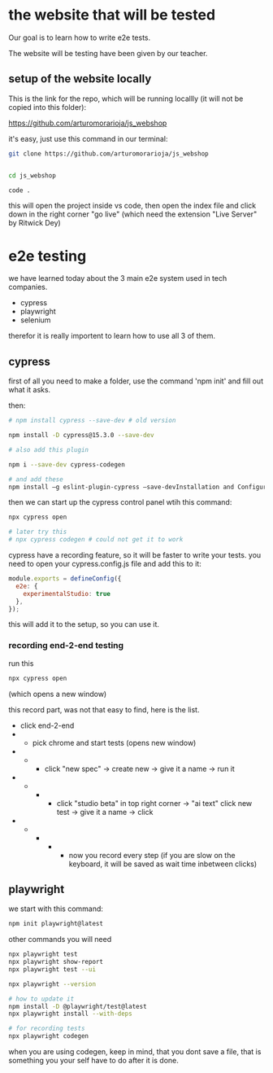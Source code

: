 # the website that will be tested

Our goal is to learn how to write e2e tests.

The website will be testing have been given by our teacher.

## setup of the website locally

This is the link for the repo, which will be running locallly (it will not be copied into this folder):


https://github.com/arturomorarioja/js_webshop

it's easy, just use this command in our terminal: 
```bash
git clone https://github.com/arturomorarioja/js_webshop


cd js_webshop

code .
```

this will open the project inside vs code, then open the index file and click down in the right corner "go live" (which need the extension "Live Server" by Ritwick Dey)

# e2e testing

we have learned today about the 3 main e2e system used in tech companies.
- cypress
- playwright
- selenium

therefor it is really importent to learn how to use all 3 of them.

## cypress

first of all you need to make a folder, use the command 'npm init' and fill out what it asks.

then:

```bash
# npm install cypress --save-dev # old version

npm install -D cypress@15.3.0 --save-dev

# also add this plugin

npm i --save-dev cypress-codegen

# and add these
npm install –g eslint-plugin-cypress –save-devInstallation and Configuration


```
then we can start up the cypress control panel wtih this command:
```bash
npx cypress open

# later try this 
# npx cypress codegen # could not get it to work
```

cypress have a recording feature, so it will be faster to write your tests.
you need to open your cypress.config.js file and add this to it:

```javascript
module.exports = defineConfig({
  e2e: {
    experimentalStudio: true
  },
});
```
this will add it to the setup, so you can use it.


### recording end-2-end testing

run this 
```bash
npx cypress open
```
(which opens a new window)

this record part, was not that easy to find, here is the list.
- click end-2-end
- - pick chrome and start tests (opens new window)
- - - click "new spec" -> create new -> give it a name -> run it
- - - - click "studio beta" in top right corner -> "ai text" click new test -> give it a name -> click
- - - - - now you record every step (if you are slow on the keyboard, it will be saved as wait time inbetween clicks)

 ## playwright

we start with this command:
```bash
npm init playwright@latest
```

other commands you will need
```bash
npx playwright test
npx playwright show-report
npx playwright test --ui

npx playwright --version

# how to update it 
npm install -D @playwright/test@latest
npx playwright install --with-deps

# for recording tests
npx playwright codegen
```
when you are using codegen, keep in mind, that you dont save a file, that is something you your self have to do after it is done.